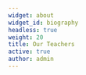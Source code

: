 ```yaml
---
widget: about
widget_id: biography
headless: true
weight: 20
title: Our Teachers
active: true
author: admin
---
```

